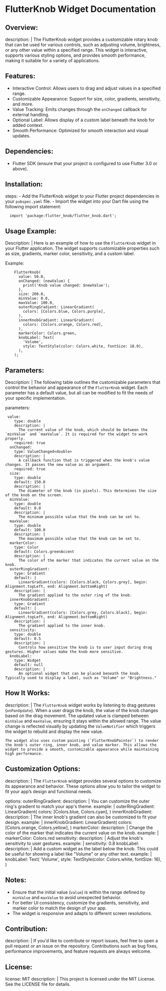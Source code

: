 # FlutterKnob Widget Documentation

## Overview:
  description: |
    The FlutterKnob widget provides a customizable rotary knob that can be used for various controls, such as adjusting volume, brightness, or any other value within a specified range. This widget is interactive, supports various styling options, and provides smooth performance, making it suitable for a variety of applications.

## Features:
  - Interactive Control: Allows users to drag and adjust values in a specified range.
  - Customizable Appearance: Support for size, color, gradients, sensitivity, and more.
  - Value Tracking: Emits changes through the `onChanged` callback for external handling.
  - Optional Label: Allows display of a custom label beneath the knob for added context.
  - Smooth Performance: Optimized for smooth interaction and visual updates.

## Dependencies:
  - Flutter SDK (ensure that your project is configured to use Flutter 3.0 or above).

## Installation:
  steps:
    - Add the FlutterKnob widget to your Flutter project dependencies in your `pubspec.yaml` file.
    - Import the widget into your Dart file using the following import statement:

    
     
      import 'package:flutter_knob/flutter_knob.dart';
     

## Usage Example:
  Description: |
    Here is an example of how to use the `FlutterKnob` widget in your Flutter application. 
    The widget supports customizable properties such as size, gradients, marker color, sensitivity, and a custom label.

  Example: 
  
    
        FlutterKnob(
          value: 50.0,
          onChanged: (newValue) {
            print('Knob value changed: $newValue');
          },
          size: 200.0,
          minValue: 0.0,
          maxValue: 100.0,
          outerRingGradient: LinearGradient(
            colors: [Colors.blue, Colors.purple],
          ),
          innerKnobGradient: LinearGradient(
            colors: [Colors.orange, Colors.red],
          ),
          markerColor: Colors.green,
          knobLabel: Text(
            'Volume',
            style: TextStyle(color: Colors.white, fontSize: 18.0),
          ),
        );
   

## Parameters:
  Description: |
    The following table outlines the customizable parameters that control the behavior and appearance of the `FlutterKnob` widget. Each parameter has a default value, but all can be modified to fit the needs of your specific implementation.

  parameters:
     
     value:
        type: double
        description: |
          The current value of the knob, which should be between the `minValue` and `maxValue`. It is required for the widget to work properly.
        required: true
      onChanged:
        type: ValueChanged<double>
        description: |
          A callback function that is triggered when the knob's value changes. It passes the new value as an argument.
        required: true
      size:
        type: double
        default: 150.0
        description: |
          The diameter of the knob (in pixels). This determines the size of the knob on the screen.
      minValue:
        type: double
        default: 0.0
        description: |
          The minimum possible value that the knob can be set to.
      maxValue:
        type: double
        default: 100.0
        description: |
          The maximum possible value that the knob can be set to.
      markerColor:
        type: Color
        default: Colors.greenAccent
        description: |
          The color of the marker that indicates the current value on the knob.
      outerRingGradient:
        type: Gradient
        default: |
          LinearGradient(colors: [Colors.black, Colors.grey], begin: Alignment.topLeft, end: Alignment.bottomRight)
        description: |
          The gradient applied to the outer ring of the knob.
      innerKnobGradient:
        type: Gradient
        default: |
          LinearGradient(colors: [Colors.grey, Colors.black], begin: Alignment.topLeft, end: Alignment.bottomRight)
        description: |
          The gradient applied to the inner knob.
      sensitivity:
        type: double
        default: 0.5
        description: |
          Controls how sensitive the knob is to user input during drag gestures. Higher values make the knob more sensitive.
      knobLabel:
        type: Widget
        default: null
        description: |
          An optional widget that can be placed beneath the knob. Typically used to display a label, such as "Volume" or "Brightness."

## How It Works:
  description: |
    The `FlutterKnob` widget works by listening to drag gestures (`onPanUpdate`). When a user drags the knob, the value of the knob changes based on the drag movement. The updated value is clamped between `minValue` and `maxValue`, ensuring it stays within the allowed range. The value change is reflected visually by updating the `ValueNotifier` which triggers the widget to rebuild and display the new value.

    The widget also uses custom painting (`FlutterKnobPainter`) to render the knob's outer ring, inner knob, and value marker. This allows the widget to provide a smooth, customizable appearance while maintaining high performance.

## Customization Options:
  description: |
    The `FlutterKnob` widget provides several options to customize its appearance and behavior. These options allow you to tailor the widget to fit your app’s design and functional needs.

  options:
    outerRingGradient:
      description: |
        You can customize the outer ring's gradient to match your app's theme.
      example: |
        outerRingGradient: LinearGradient(
          colors: [Colors.blue, Colors.cyan],
        )
    innerKnobGradient:
      description: |
        The inner knob's gradient can also be customized to fit your design.
      example: |
        innerKnobGradient: LinearGradient(
          colors: [Colors.orange, Colors.yellow],
        )
    markerColor:
      description: |
        Change the color of the marker that indicates the current value on the knob.
      example: |
        markerColor: Colors.red
    sensitivity:
      description: |
        Adjust the knob's sensitivity to user gestures.
      example: |
        sensitivity: 0.8
    knobLabel:
      description: |
        Add a custom widget as the label below the knob. This could be useful for showing a label like "Volume" or any other text.
      example: |
        knobLabel: Text(
          'Volume',
          style: TextStyle(color: Colors.white, fontSize: 16),
        )

## Notes:
  - Ensure that the initial value (`value`) is within the range defined by `minValue` and `maxValue` to avoid unexpected behavior.
  - For better UI consistency, customize the gradients, sensitivity, and marker color to match the design of your app.
  - The widget is responsive and adapts to different screen resolutions.

## Contribution:
  description: |
    If you'd like to contribute or report issues, feel free to open a pull request or an issue on the repository. Contributions such as bug fixes, performance improvements, and feature requests are always welcome.

## License:
  license: MIT
  description: |
    This project is licensed under the MIT License. See the LICENSE file for details.
